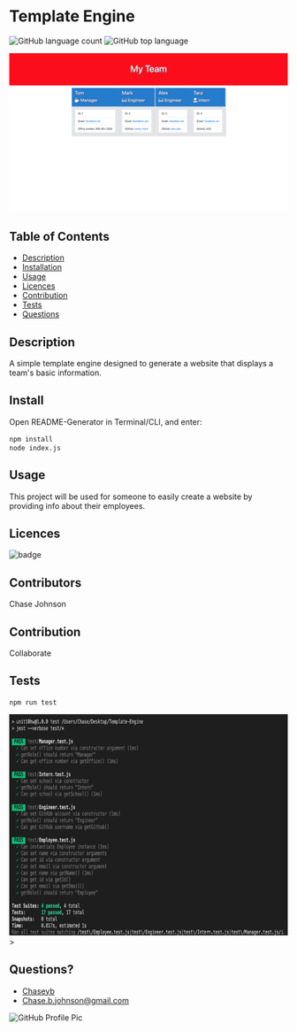 
  # Template Engine 
  ![GitHub language count](https://img.shields.io/github/languages/count/chaseyb/hot-restaurant)
  ![GitHub top language](https://img.shields.io/github/languages/top/chaseyb/hot-restaurant)
  
  <img src="assets/template-demo.png">

  ## Table of Contents
  - [Description](#description)
  - [Installation](#install)
  - [Usage](#usage)
  - [Licences](#licences)
  - [Contribution](#contribution)
  - [Tests](#tests)
  - [Questions](#questions)
    
  ## Description
  A simple template engine designed to generate a website that displays a team's basic information.

  ## Install
  Open README-Generator in Terminal/CLI, and enter:

  ```
  npm install
  node index.js 
  ```
          
  ## Usage
  This project will be used for someone to easily create a website by providing info about their employees.
          
  ## Licences 
  ![badge](https://img.shields.io/badge/License-Open-blue.svg)
  
  ## Contributors
  Chase Johnson  
          
  ## Contribution
  Collaborate
            
  ##  Tests
  ```
  npm run test
  ```
  <img src="assets/tests.png" width="700" height="400">>

  ## Questions?
  * [Chaseyb](https://github.com/Chaseyb)
  * <Chase.b.johnson@gmail.com>

  <img src="https://github.com/Chaseyb.png" alt="GitHub Profile Pic" width="150" height="150">
  
    
